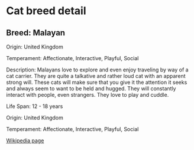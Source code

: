 
<!DOCTYPE html>
<html>
   <head>
        <title>Cat Detail</title>
        <link rel="stylesheet" href="/css/styles.css">
        <link rel="stylesheet" href="/css/cat-detail.css">
   </head>
    <body>
        <h1>Cat breed detail</h1>
        <h2>Breed: Malayan</h2>
        <p>Origin: United Kingdom</p>
        <p>Temperament: Affectionate, Interactive, Playful, Social</p>
        <p>Description: Malayans love to explore and even enjoy traveling by way of a cat carrier. They are quite a talkative and rather loud cat with an apparent strong will. These cats will make sure that you give it the attention it seeks and always seem to want to be held and hugged. They will constantly interact with people, even strangers. They love to play and cuddle.</p>
        <p>Life Span: 12 - 18 years</p>
        <p>Origin: United Kingdom</p>
        <p>Temperament: Affectionate, Interactive, Playful, Social</p>
        <p><a href=https://en.wikipedia.org/wiki/Asian_cat>Wikipedia page</a></p>
<!--        <p><a href=undefined>Image</a></p>-->
     </body>
</html>
        